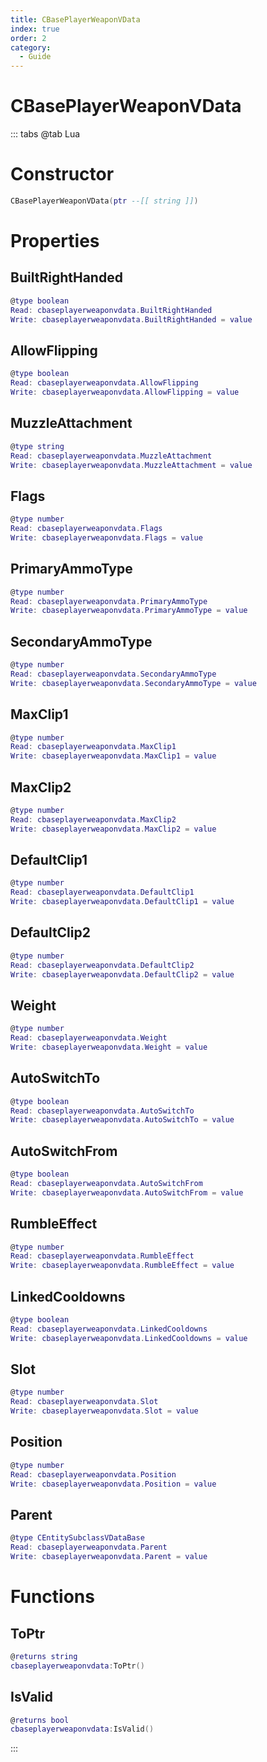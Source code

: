 ```yaml
---
title: CBasePlayerWeaponVData
index: true
order: 2
category:
  - Guide
---
```


# CBasePlayerWeaponVData

::: tabs
@tab Lua
# Constructor
```lua
CBasePlayerWeaponVData(ptr --[[ string ]])
```
# Properties
## BuiltRightHanded 
```lua
@type boolean
Read: cbaseplayerweaponvdata.BuiltRightHanded
Write: cbaseplayerweaponvdata.BuiltRightHanded = value
```
## AllowFlipping 
```lua
@type boolean
Read: cbaseplayerweaponvdata.AllowFlipping
Write: cbaseplayerweaponvdata.AllowFlipping = value
```
## MuzzleAttachment 
```lua
@type string
Read: cbaseplayerweaponvdata.MuzzleAttachment
Write: cbaseplayerweaponvdata.MuzzleAttachment = value
```
## Flags 
```lua
@type number
Read: cbaseplayerweaponvdata.Flags
Write: cbaseplayerweaponvdata.Flags = value
```
## PrimaryAmmoType 
```lua
@type number
Read: cbaseplayerweaponvdata.PrimaryAmmoType
Write: cbaseplayerweaponvdata.PrimaryAmmoType = value
```
## SecondaryAmmoType 
```lua
@type number
Read: cbaseplayerweaponvdata.SecondaryAmmoType
Write: cbaseplayerweaponvdata.SecondaryAmmoType = value
```
## MaxClip1 
```lua
@type number
Read: cbaseplayerweaponvdata.MaxClip1
Write: cbaseplayerweaponvdata.MaxClip1 = value
```
## MaxClip2 
```lua
@type number
Read: cbaseplayerweaponvdata.MaxClip2
Write: cbaseplayerweaponvdata.MaxClip2 = value
```
## DefaultClip1 
```lua
@type number
Read: cbaseplayerweaponvdata.DefaultClip1
Write: cbaseplayerweaponvdata.DefaultClip1 = value
```
## DefaultClip2 
```lua
@type number
Read: cbaseplayerweaponvdata.DefaultClip2
Write: cbaseplayerweaponvdata.DefaultClip2 = value
```
## Weight 
```lua
@type number
Read: cbaseplayerweaponvdata.Weight
Write: cbaseplayerweaponvdata.Weight = value
```
## AutoSwitchTo 
```lua
@type boolean
Read: cbaseplayerweaponvdata.AutoSwitchTo
Write: cbaseplayerweaponvdata.AutoSwitchTo = value
```
## AutoSwitchFrom 
```lua
@type boolean
Read: cbaseplayerweaponvdata.AutoSwitchFrom
Write: cbaseplayerweaponvdata.AutoSwitchFrom = value
```
## RumbleEffect 
```lua
@type number
Read: cbaseplayerweaponvdata.RumbleEffect
Write: cbaseplayerweaponvdata.RumbleEffect = value
```
## LinkedCooldowns 
```lua
@type boolean
Read: cbaseplayerweaponvdata.LinkedCooldowns
Write: cbaseplayerweaponvdata.LinkedCooldowns = value
```
## Slot 
```lua
@type number
Read: cbaseplayerweaponvdata.Slot
Write: cbaseplayerweaponvdata.Slot = value
```
## Position 
```lua
@type number
Read: cbaseplayerweaponvdata.Position
Write: cbaseplayerweaponvdata.Position = value
```
## Parent 
```lua
@type CEntitySubclassVDataBase
Read: cbaseplayerweaponvdata.Parent
Write: cbaseplayerweaponvdata.Parent = value
```
# Functions
## ToPtr
```lua
@returns string
cbaseplayerweaponvdata:ToPtr()
```
## IsValid
```lua
@returns bool
cbaseplayerweaponvdata:IsValid()
```

:::